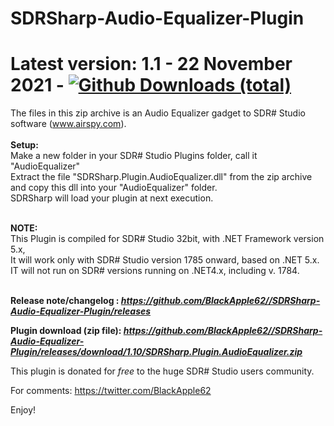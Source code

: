 # SDRSharp-Audio-Equalizer-Plugin

# Latest version: 1.1 - 22 November 2021 - [![Github Downloads (total)](https://img.shields.io/github/downloads/BlackApple62/SDRSharp-Audio-Equalizer-Plugin/1.10/total.svg)]()
  
The files in this zip archive is an Audio Equalizer gadget to SDR# Studio software (www.airspy.com).<br><br>
**Setup:**<br>Make a new folder in your SDR# Studio Plugins folder, call it "AudioEqualizer"<br>Extract the file "SDRSharp.Plugin.AudioEqualizer.dll" from the zip archive and copy this dll into your "AudioEqualizer" folder.<br>
SDRSharp will load your plugin at next execution.<br><br>

**NOTE:**
<br>
This Plugin is compiled for SDR# Studio 32bit, with .NET Framework version 5.x,
<br>It will work only with SDR# Studio version 1785 onward, based on .NET 5.x.
<br>IT will not run on SDR# versions running on .NET4.x, including v. 1784.<br><br>

**Release note/changelog : _https://github.com/BlackApple62//SDRSharp-Audio-Equalizer-Plugin/releases_**

**Plugin download (zip file): _https://github.com/BlackApple62//SDRSharp-Audio-Equalizer-Plugin/releases/download/1.10/SDRSharp.Plugin.AudioEqualizer.zip_**

This plugin is donated for *free* to the huge SDR# Studio users community.<br>

For comments: https://twitter.com/BlackApple62

Enjoy!
